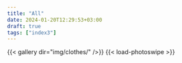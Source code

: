 ```yaml
---
title: "All"
date: 2024-01-20T12:29:53+03:00
draft: true
tags: ["index3"]
---
```


{{< gallery dir="img/clothes/" />}} {{< load-photoswipe >}}

